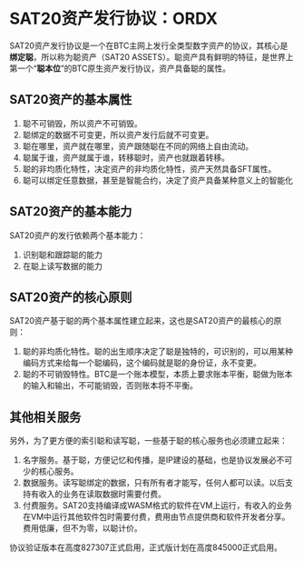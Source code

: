 SAT20资产发行协议：ORDX
=========


SAT20资产发行协议是一个在BTC主网上发行全类型数字资产的协议，其核心是**绑定聪**，所以称为聪资产（SAT20 ASSETS）。聪资产具有鲜明的特征，是世界上第一个“**聪本位**”的BTC原生资产发行协议，资产具备聪的属性。

SAT20资产的基本属性
----
1. 聪不可销毁，所以资产不可销毁。
2. 聪绑定的数据不可变更，所以资产发行后就不可变更。
3. 聪在哪里，资产就在哪里，资产跟随聪在不同的网络上自由流动。
4. 聪属于谁，资产就属于谁，转移聪时，资产也就跟着转移。
5. 聪的非均质化特性，决定资产的非均质化特性，资产天然具备SFT属性。
6. 聪可以绑定任意数据，甚至是智能合约，决定了资产具备某种意义上的智能化


SAT20资产的基本能力
----
SAT20资产的发行依赖两个基本能力：
1. 识别聪和跟踪聪的能力
2. 在聪上读写数据的能力



SAT20资产的核心原则
----
SAT20资产基于聪的两个基本属性建立起来，这也是SAT20资产的最核心的原则：
1. 聪的非均质化特性。聪的出生顺序决定了聪是独特的，可识别的，可以用某种编码方式来给每一个聪编码，这个编码就是聪的身份证，永不变更。
2. 聪的不可销毁特性。BTC是一个账本模型，本质上要求账本平衡，聪做为账本的输入和输出，不可能销毁，否则账本将不平衡。


其他相关服务
----
另外，为了更方便的索引聪和读写聪，一些基于聪的核心服务也必须建立起来：
1. 名字服务。基于聪，方便记忆和传播，是IP建设的基础，也是协议发展必不可少的核心服务。
2. 数据服务。读写聪绑定的数据，只有所有者才能写，任何人都可以读。以后支持有收入的业务在读取数据时需要付费。
3. 付费服务。SAT20支持编译成WASM格式的软件在VM上运行，有收入的业务在VM中运行其他软件包时需要付费，费用由节点提供商和软件开发者分享。费用低廉，但不为零，以聪计价。


协议验证版本在高度827307正式启用，正式版计划在高度845000正式启用。

